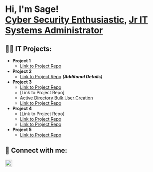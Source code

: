 <h1>Hi, I'm Sage! <br/><a href="https://github.com/sgetts/SageGettsPortfolio">Cyber Security Enthusiastic</a>, <a href="https://www.linkedin.com/in/joshmadakor/">Jr IT Systems Administrator</a></h1>

<h2>👨‍💻 IT Projects:</h2>

- <b>Project 1</b>
  - [Link to Project Repo](Link)
- <b>Project 2</b>
  - [Link to Project Repo](Link) <b><i>(Additonal Details)</b></i>
- <b>Project 3</b>
  - [Link to Project Repo](Link)
  - [Link to Project Repo]
  - [Active Directory Bulk User Creation](Link)
  - [Link to Project Repo](Link)
- <b>Project 4</b>
  - [Link to Project Repo]
  - [Link to Project Repo](s)
  - [Link to Project Repo](s)
- <b>Project 5</b>
  - [Link to Project Repo](s)


<h2> 🤳 Connect with me:</h2>

[<img align="left" alt="JoshMadakor | LinkedIn" width="22px" src="https://cdn.jsdelivr.net/npm/simple-icons@v3/icons/linkedin.svg" />][linkedin]

[linkedin]: https://linkedin.com/in/joshmadakor

<!--

Here are some ideas to get you started:

- 🔭 I’m currently working on ...
- 🌱 I’m currently learning ...
- 👯 I’m looking to collaborate on ...
- 🤔 I’m looking for help with ...
- 💬 Ask me about ...
- 📫 How to reach me: ...
- 😄 Pronouns: ...
- ⚡ Fun fact: ...
-->
